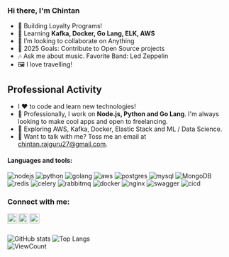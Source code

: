 ### Hi there, I'm Chintan

- 🔭 Building Loyalty Programs!
- 🌱 Learning <b>Kafka, Docker, Go Lang, ELK, AWS</b>
- 👯 I’m looking to collaborate on Anything
- 🥅 2025 Goals: Contribute to Open Source projects
- 🎶 Ask me about music. Favorite Band: Led Zeppelin
- 🖼️ I love travelling!

## Professional Activity 
- I ❤️ to code and learn new technologies!
- 📰 Professionally, I work on <b>Node.js, Python and Go Lang</b>. I'm always looking to make cool apps and open to freelancing.
- 🔭 Exploring AWS, Kafka, Docker, Elastic Stack and ML / Data Science.
- 💬 Want to talk with me? Toss me an email at chintan.rajguru27@gmail.com.


#### Languages and tools:
![nodejs](https://img.shields.io/badge/NodeJs-%234ea94b.svg?style=for-the-badge&logo=nodejs&logoColor=white)
![python](https://img.shields.io/badge/python%20-%2314354C.svg?&style=for-the-badge&logo=python&logoColor=white)
![golang](https://img.shields.io/badge/go-%2300ADD8.svg?&style=for-the-badge&logo=go&logoColor=white)
![aws](https://img.shields.io/badge/AWS%20-%23FF9900.svg?&style=for-the-badge&logo=amazon-aws&logoColor=white)
![postgres](https://img.shields.io/badge/postgres-%23316192.svg?&style=for-the-badge&logo=postgresql&logoColor=white)
![mysql](https://img.shields.io/badge/mysql-4479A1.svg?&style=for-the-badge&logo=mysql&logoColor=white)
![MongoDB](https://img.shields.io/badge/MongoDB-%234ea94b.svg?style=for-the-badge&logo=mongodb&logoColor=white)
![redis](https://img.shields.io/badge/redis%20-%23CC0000.svg?&style=for-the-badge&logo=redis&logoColor=white)
![celery](https://img.shields.io/badge/-CELERY-1A4730?style=for-the-badge&logo=celery)
![rabbitmq](https://img.shields.io/badge/RabbitMQ%20-%23F7DF1E.svg?&style=for-the-badge&color=FF6600)
![docker](https://img.shields.io/badge/docker-%232496ED.svg?&style=for-the-badge&logo=docker&logoColor=white)
![nginx](https://img.shields.io/badge/-NGINX-10341E?&style=for-the-badge&logo=nginx&logoColor=white)
![swagger](https://img.shields.io/badge/swagger-%2385EA2D.svg?&style=for-the-badge&logo=swagger&logoColor=black)
![cicd](https://img.shields.io/badge/-CI/CD-2D9EA2?&style=for-the-badge)


### Connect with me:

[<img align="left" alt="Chintan27 | Twitter" width="22px" src="https://cdn.jsdelivr.net/npm/simple-icons@v3/icons/twitter.svg" />][twitter]
[<img align="left" alt="Chintan27 | LinkedIn" width="22px" src="https://cdn.jsdelivr.net/npm/simple-icons@v3/icons/linkedin.svg" />][linkedin]
[<img align="left" alt="Chintan27 | Instagram" width="22px" src="https://cdn.jsdelivr.net/npm/simple-icons@v3/icons/instagram.svg" />][instagram]

<br />

[twitter]: https://twitter.com/chintan_27
[instagram]: https://www.instagram.com/chintanrajguru/
[linkedin]: https://www.linkedin.com/in/chintanrajguru/

<br />

![GitHub stats](https://github-readme-stats.vercel.app/api?username=Chintan27&show_icons=true&hide_title=true&count_private=true&include_all_commits=true&count_private=true&theme=gotham)
![Top Langs](https://github-readme-stats.vercel.app/api/top-langs/?username=Chintan27&layout=compact&theme=gotham&custom_title=Statistics)  
![ViewCount](https://komarev.com/ghpvc/?username=Chintan27&color=1A4730)

